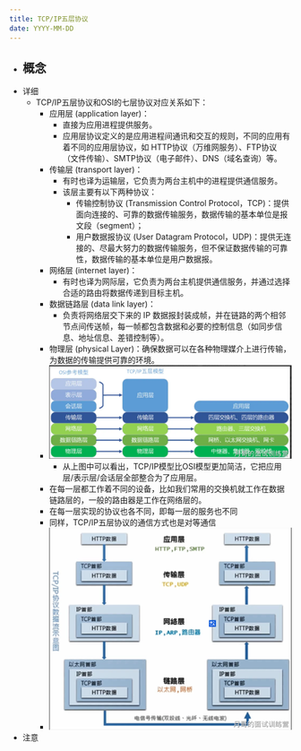 ```yaml
---
title: TCP/IP五层协议
date: YYYY-MM-DD
---
```

- 概念
  - 
- 详细
  - TCP/IP五层协议和OSI的七层协议对应关系如下：
    - 应用层 (application layer)：
      - 直接为应用进程提供服务。
      - 应用层协议定义的是应用进程间通讯和交互的规则，不同的应用有着不同的应用层协议，如 HTTP协议（万维网服务）、FTP协议（文件传输）、SMTP协议（电子邮件）、DNS（域名查询）等。
    - 传输层 (transport layer)：
      - 有时也译为运输层，它负责为两台主机中的进程提供通信服务。
      - 该层主要有以下两种协议：
        - 传输控制协议 (Transmission Control Protocol，TCP)：提供面向连接的、可靠的数据传输服务，数据传输的基本单位是报文段（segment）；
        - 用户数据报协议 (User Datagram Protocol，UDP)：提供无连接的、尽最大努力的数据传输服务，但不保证数据传输的可靠性，数据传输的基本单位是用户数据报。
    - 网络层 (internet layer)：
      - 有时也译为网际层，它负责为两台主机提供通信服务，并通过选择合适的路由将数据传递到目标主机。
    - 数据链路层 (data link layer)：
      - 负责将网络层交下来的 IP 数据报封装成帧，并在链路的两个相邻节点间传送帧，每一帧都包含数据和必要的控制信息（如同步信息、地址信息、差错控制等）。
    - 物理层 (physical Layer)：确保数据可以在各种物理媒介上进行传输，为数据的传输提供可靠的环境。
    - ![](../../../../.vuepress/public/img/docs/front-end/computer-network/网络模型/TCP、IP五层协议和OSI的七层协议模型.png)
      - 从上图中可以看出，TCP/IP模型比OSI模型更加简洁，它把应用层/表示层/会话层全部整合为了应用层。
    - 在每一层都工作着不同的设备，比如我们常用的交换机就工作在数据链路层的，一般的路由器是工作在网络层的。
    - 在每一层实现的协议也各不同，即每一层的服务也不同
    - 同样，TCP/IP五层协议的通信方式也是对等通信
    - ![](../../../../.vuepress/public/img/docs/front-end/computer-network/网络模型/TCP、IP五层协议数据流图片.png)
- 注意